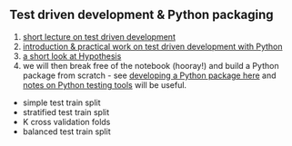 ## Test driven development & Python packaging

1. [short lecture on test driven development](https://github.com/ADGEfficiency/programming-resources/tree/master/test-driven-development/readme.md)
2. [introduction & practical work on test driven development with Python](https://github.com/ADGEfficiency/teaching-monolith/blob/master/test-driven-development/tdd.ipynb)
3. [a short look at Hypothesis](https://github.com/ADGEfficiency/teaching-monolith/blob/master/test-driven-development/hypothesis.ipynb)
4. we will then break free of the notebook (hooray!) and build a Python package from scratch - see [developing a Python package here](https://github.com/ADGEfficiency/teaching-monolith/blob/master/test-driven-development/python-packaging.md) and [notes on Python testing tools](https://github.com/ADGEfficiency/programming-resources/blob/master/test-driven-development/python-testing-tools.md) will be useful.

- simple test train split
- stratified test train split
- K cross validation folds
- balanced test train split